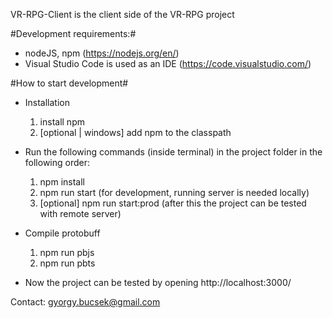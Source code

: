 VR-RPG-Client is the client side of the VR-RPG project

#Development requirements:#
- nodeJS, npm (https://nodejs.org/en/)
- Visual Studio Code is used as an IDE (https://code.visualstudio.com/)

#How to start development#
- Installation

  1.  install npm
  2.  [optional | windows] add npm to the classpath

- Run the following commands (inside terminal) in the project folder in the following order:

  1.  npm install
  2.  npm run start (for development, running server is needed locally)
  3.  [optional] npm run start:prod (after this the project can be tested with remote server)

- Compile protobuff

  1. npm run pbjs
  2. npm run pbts

- Now the project can be tested by opening http://localhost:3000/

Contact:
gyorgy.bucsek@gmail.com
